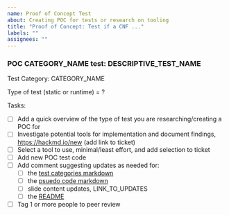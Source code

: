 ```yaml
---
name: Proof of Concept Test
about: Creating POC for tests or research on tooling
title: "Proof of Concept: Test if a CNF ..."
labels: ""
assignees: ""
---
```


### POC CATEGORY_NAME test: DESCRIPTIVE_TEST_NAME

Test Category: CATEGORY_NAME

Type of test (static or runtime) = ?

Tasks:

- [ ] Add a quick overview of the type of test you are researching/creating a POC for
- [ ] Investigate potential tools for implementation and document findings, https://hackmd.io/new (add link to ticket)
- [ ] Select a tool to use, minimal/least effort, and add selection to ticket
- [ ] Add new POC test code
- [ ] Add comment suggesting updates as needed for:
  - [ ] the [test categories markdown](https://github.com/cncf/cnf-testsuite/blob/main/TEST-CATEGORIES.md)
  - [ ] the [psuedo code markdown](https://github.com/cncf/cnf-testsuite/blob/main/PSEUDO-CODE.md)
  - [ ] slide content updates, LINK_TO_UPDATES
  - [ ] the [README](https://github.com/cncf/cnf-testsuite/blob/main/README.md)
- [ ] Tag 1 or more people to peer review
